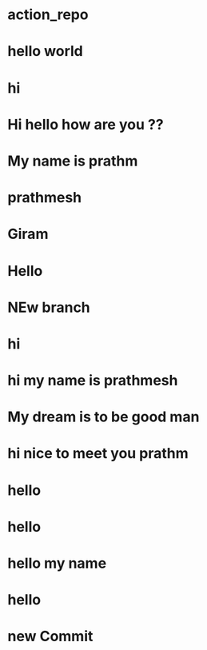 # action_repo 


# hello world

# hi 
# Hi hello how are you ?? 

# My name is prathm
# prathmesh
# Giram
# Hello



# NEw branch
# hi 
# hi my name is prathmesh 
# My dream is to be good man 
# hi nice to meet you prathm
# hello 
# hello 
# hello my name 
# hello
# new Commit 
